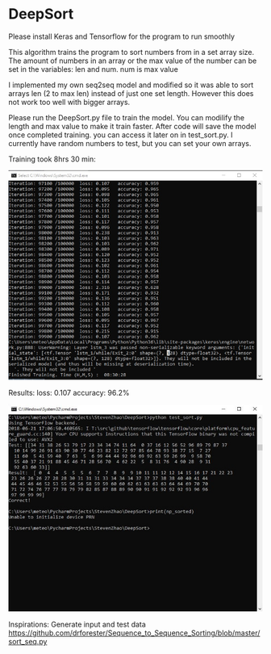 # DeepSort

Please install Keras and Tensorflow for the program to run smoothly

This algorithm trains the program to sort numbers from in a set array size. The amount of numbers in an array or the max value
of the number can be set in the variables: len and num. num is max value

I implemented my own seq2seq model and modified so it was able to sort arrays len (2 to max len) instead of just one set length. However this does not work too well with bigger arrays.

Please run the DeepSort.py file to train the model. You can modilify the length and max value to make it train faster.
After code will save the model once completed training. you can access it later on in test_sort.py. 
I currently have random numbers to test, but you can set your own arrays. 

Training took 8hrs 30 min:

![Training](https://github.com/Swjzhao/DeepSort/blob/master/img/Deepsort%20training.jpg)

Results: 
loss: 0.107
accuracy: 96.2%

![Testing](https://github.com/Swjzhao/DeepSort/blob/master/img/Capture.JPG)

Inspirations:
Generate input and test data
https://github.com/drforester/Sequence_to_Sequence_Sorting/blob/master/sort_seq.py
